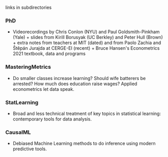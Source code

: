 links in subdirectories

### PhD
- Videorecordings by Chris Conlon (NYU) and Paul Goldsmith-Pinkham (Yale) + slides from Kirill Borusyak (UC Berkley) and Peter Hull (Brown) + extra notes from teachers at MIT (dated) and from Paolo Zachia and Štěpán Jurajda at CERGE-EI (recent) + Bruce Hansen's Econometrics 2021 textbook, data and programs 

### MasteringMetrics 
- Do smaller classes increase learning? Should wife batterers be arrested? How much does education raise wages?  Applied econometrics let data speak.

### StatLearning 
- Broad and less technical treatment of key topics in statistical learning: contemporary tools for data analysis.
  
### CausalML
- Debiased Machine Learning methods to do inference using modern predictive tools.
